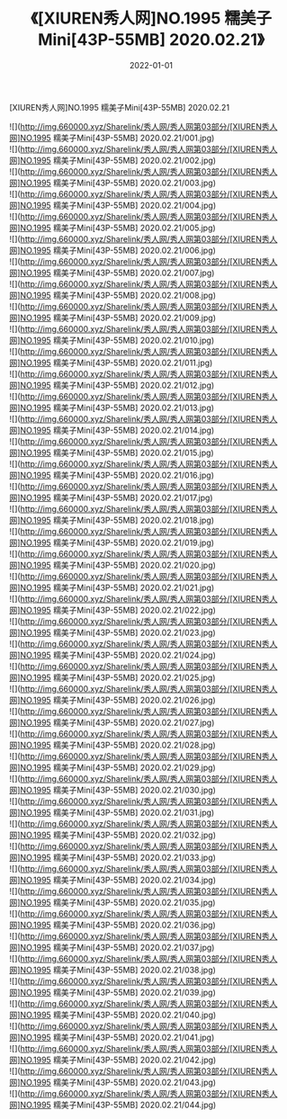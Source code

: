 ﻿---
layout: post
title:  《[XIUREN秀人网]NO.1995 糯美子Mini[43P-55MB] 2020.02.21》
date:   2022-01-01
img: http://img.660000.xyz/Sharelink/秀人网/秀人网第03部分/[XIUREN秀人网]NO.1995 糯美子Mini[43P-55MB] 2020.02.21/000.jpg
categories: [美女, 清纯, 唯美]
---

[XIUREN秀人网]NO.1995 糯美子Mini[43P-55MB] 2020.02.21

 ![](http://img.660000.xyz/Sharelink/秀人网/秀人网第03部分/[XIUREN秀人网]NO.1995 糯美子Mini[43P-55MB] 2020.02.21/001.jpg) <br>![](http://img.660000.xyz/Sharelink/秀人网/秀人网第03部分/[XIUREN秀人网]NO.1995 糯美子Mini[43P-55MB] 2020.02.21/002.jpg) <br>![](http://img.660000.xyz/Sharelink/秀人网/秀人网第03部分/[XIUREN秀人网]NO.1995 糯美子Mini[43P-55MB] 2020.02.21/003.jpg) <br>![](http://img.660000.xyz/Sharelink/秀人网/秀人网第03部分/[XIUREN秀人网]NO.1995 糯美子Mini[43P-55MB] 2020.02.21/004.jpg) <br>![](http://img.660000.xyz/Sharelink/秀人网/秀人网第03部分/[XIUREN秀人网]NO.1995 糯美子Mini[43P-55MB] 2020.02.21/005.jpg) <br>![](http://img.660000.xyz/Sharelink/秀人网/秀人网第03部分/[XIUREN秀人网]NO.1995 糯美子Mini[43P-55MB] 2020.02.21/006.jpg) <br>![](http://img.660000.xyz/Sharelink/秀人网/秀人网第03部分/[XIUREN秀人网]NO.1995 糯美子Mini[43P-55MB] 2020.02.21/007.jpg) <br>![](http://img.660000.xyz/Sharelink/秀人网/秀人网第03部分/[XIUREN秀人网]NO.1995 糯美子Mini[43P-55MB] 2020.02.21/008.jpg) <br>![](http://img.660000.xyz/Sharelink/秀人网/秀人网第03部分/[XIUREN秀人网]NO.1995 糯美子Mini[43P-55MB] 2020.02.21/009.jpg) <br>![](http://img.660000.xyz/Sharelink/秀人网/秀人网第03部分/[XIUREN秀人网]NO.1995 糯美子Mini[43P-55MB] 2020.02.21/010.jpg) <br>![](http://img.660000.xyz/Sharelink/秀人网/秀人网第03部分/[XIUREN秀人网]NO.1995 糯美子Mini[43P-55MB] 2020.02.21/011.jpg) <br>![](http://img.660000.xyz/Sharelink/秀人网/秀人网第03部分/[XIUREN秀人网]NO.1995 糯美子Mini[43P-55MB] 2020.02.21/012.jpg) <br>![](http://img.660000.xyz/Sharelink/秀人网/秀人网第03部分/[XIUREN秀人网]NO.1995 糯美子Mini[43P-55MB] 2020.02.21/013.jpg) <br>![](http://img.660000.xyz/Sharelink/秀人网/秀人网第03部分/[XIUREN秀人网]NO.1995 糯美子Mini[43P-55MB] 2020.02.21/014.jpg) <br>![](http://img.660000.xyz/Sharelink/秀人网/秀人网第03部分/[XIUREN秀人网]NO.1995 糯美子Mini[43P-55MB] 2020.02.21/015.jpg) <br>![](http://img.660000.xyz/Sharelink/秀人网/秀人网第03部分/[XIUREN秀人网]NO.1995 糯美子Mini[43P-55MB] 2020.02.21/016.jpg) <br>![](http://img.660000.xyz/Sharelink/秀人网/秀人网第03部分/[XIUREN秀人网]NO.1995 糯美子Mini[43P-55MB] 2020.02.21/017.jpg) <br>![](http://img.660000.xyz/Sharelink/秀人网/秀人网第03部分/[XIUREN秀人网]NO.1995 糯美子Mini[43P-55MB] 2020.02.21/018.jpg) <br>![](http://img.660000.xyz/Sharelink/秀人网/秀人网第03部分/[XIUREN秀人网]NO.1995 糯美子Mini[43P-55MB] 2020.02.21/019.jpg) <br>![](http://img.660000.xyz/Sharelink/秀人网/秀人网第03部分/[XIUREN秀人网]NO.1995 糯美子Mini[43P-55MB] 2020.02.21/020.jpg) <br>![](http://img.660000.xyz/Sharelink/秀人网/秀人网第03部分/[XIUREN秀人网]NO.1995 糯美子Mini[43P-55MB] 2020.02.21/021.jpg) <br>![](http://img.660000.xyz/Sharelink/秀人网/秀人网第03部分/[XIUREN秀人网]NO.1995 糯美子Mini[43P-55MB] 2020.02.21/022.jpg) <br>![](http://img.660000.xyz/Sharelink/秀人网/秀人网第03部分/[XIUREN秀人网]NO.1995 糯美子Mini[43P-55MB] 2020.02.21/023.jpg) <br>![](http://img.660000.xyz/Sharelink/秀人网/秀人网第03部分/[XIUREN秀人网]NO.1995 糯美子Mini[43P-55MB] 2020.02.21/024.jpg) <br>![](http://img.660000.xyz/Sharelink/秀人网/秀人网第03部分/[XIUREN秀人网]NO.1995 糯美子Mini[43P-55MB] 2020.02.21/025.jpg) <br>![](http://img.660000.xyz/Sharelink/秀人网/秀人网第03部分/[XIUREN秀人网]NO.1995 糯美子Mini[43P-55MB] 2020.02.21/026.jpg) <br>![](http://img.660000.xyz/Sharelink/秀人网/秀人网第03部分/[XIUREN秀人网]NO.1995 糯美子Mini[43P-55MB] 2020.02.21/027.jpg) <br>![](http://img.660000.xyz/Sharelink/秀人网/秀人网第03部分/[XIUREN秀人网]NO.1995 糯美子Mini[43P-55MB] 2020.02.21/028.jpg) <br>![](http://img.660000.xyz/Sharelink/秀人网/秀人网第03部分/[XIUREN秀人网]NO.1995 糯美子Mini[43P-55MB] 2020.02.21/029.jpg) <br>![](http://img.660000.xyz/Sharelink/秀人网/秀人网第03部分/[XIUREN秀人网]NO.1995 糯美子Mini[43P-55MB] 2020.02.21/030.jpg) <br>![](http://img.660000.xyz/Sharelink/秀人网/秀人网第03部分/[XIUREN秀人网]NO.1995 糯美子Mini[43P-55MB] 2020.02.21/031.jpg) <br>![](http://img.660000.xyz/Sharelink/秀人网/秀人网第03部分/[XIUREN秀人网]NO.1995 糯美子Mini[43P-55MB] 2020.02.21/032.jpg) <br>![](http://img.660000.xyz/Sharelink/秀人网/秀人网第03部分/[XIUREN秀人网]NO.1995 糯美子Mini[43P-55MB] 2020.02.21/033.jpg) <br>![](http://img.660000.xyz/Sharelink/秀人网/秀人网第03部分/[XIUREN秀人网]NO.1995 糯美子Mini[43P-55MB] 2020.02.21/034.jpg) <br>![](http://img.660000.xyz/Sharelink/秀人网/秀人网第03部分/[XIUREN秀人网]NO.1995 糯美子Mini[43P-55MB] 2020.02.21/035.jpg) <br>![](http://img.660000.xyz/Sharelink/秀人网/秀人网第03部分/[XIUREN秀人网]NO.1995 糯美子Mini[43P-55MB] 2020.02.21/036.jpg) <br>![](http://img.660000.xyz/Sharelink/秀人网/秀人网第03部分/[XIUREN秀人网]NO.1995 糯美子Mini[43P-55MB] 2020.02.21/037.jpg) <br>![](http://img.660000.xyz/Sharelink/秀人网/秀人网第03部分/[XIUREN秀人网]NO.1995 糯美子Mini[43P-55MB] 2020.02.21/038.jpg) <br>![](http://img.660000.xyz/Sharelink/秀人网/秀人网第03部分/[XIUREN秀人网]NO.1995 糯美子Mini[43P-55MB] 2020.02.21/039.jpg) <br>![](http://img.660000.xyz/Sharelink/秀人网/秀人网第03部分/[XIUREN秀人网]NO.1995 糯美子Mini[43P-55MB] 2020.02.21/040.jpg) <br>![](http://img.660000.xyz/Sharelink/秀人网/秀人网第03部分/[XIUREN秀人网]NO.1995 糯美子Mini[43P-55MB] 2020.02.21/041.jpg) <br>![](http://img.660000.xyz/Sharelink/秀人网/秀人网第03部分/[XIUREN秀人网]NO.1995 糯美子Mini[43P-55MB] 2020.02.21/042.jpg) <br>![](http://img.660000.xyz/Sharelink/秀人网/秀人网第03部分/[XIUREN秀人网]NO.1995 糯美子Mini[43P-55MB] 2020.02.21/043.jpg) <br>![](http://img.660000.xyz/Sharelink/秀人网/秀人网第03部分/[XIUREN秀人网]NO.1995 糯美子Mini[43P-55MB] 2020.02.21/044.jpg) <br>